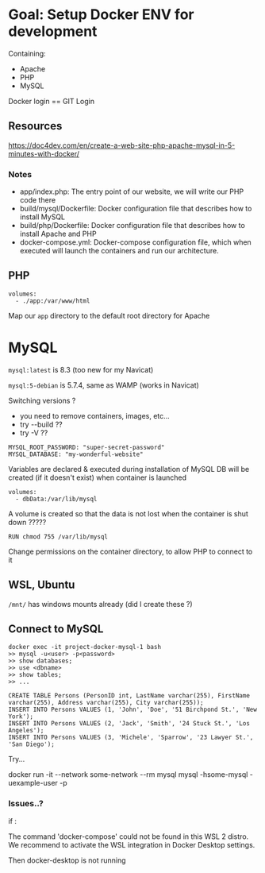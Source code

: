 
# Goal: Setup Docker ENV for development

Containing:
- Apache
- PHP
- MySQL

Docker login == GIT Login

## Resources
https://doc4dev.com/en/create-a-web-site-php-apache-mysql-in-5-minutes-with-docker/

### Notes
-    app/index.php: The entry point of our website, we will write our PHP code there
-    build/mysql/Dockerfile: Docker configuration file that describes how to install MySQL
-    build/php/Dockerfile: Docker configuration file that describes how to install Apache and PHP
-    docker-compose.yml: Docker-compose configuration file, which when executed will launch the containers and run our architecture.


## PHP

```
volumes:
  - ./app:/var/www/html
```

Map our `app` directory to the default root directory for Apache

# MySQL

`mysql:latest` is 8.3   (too new for my Navicat)

`mysql:5-debian` is 5.7.4, same as WAMP  (works in Navicat)

Switching versions ?
* you need to remove containers, images, etc... 
* try --build  ??
* try  -V  ??

```
MYSQL_ROOT_PASSWORD: "super-secret-password"
MYSQL_DATABASE: "my-wonderful-website"
```
Variables are declared & executed during installation of MySQL
DB will be created (if it doesn't exist) when container is launched

```
volumes:
  - dbData:/var/lib/mysql
```
A volume is created so that the data is not lost when the container is shut down ?????

```
RUN chmod 755 /var/lib/mysql
```
Change permissions on the container directory, to allow PHP to connect to it


## WSL, Ubuntu

`/mnt/` has windows mounts already (did I create these ?)

## Connect to MySQL

```
docker exec -it project-docker-mysql-1 bash
>> mysql -u<user> -p<password>
>> show databases;
>> use <dbname>
>> show tables;
>> ...
```


```
CREATE TABLE Persons (PersonID int, LastName varchar(255), FirstName varchar(255), Address varchar(255), City varchar(255));
INSERT INTO Persons VALUES (1, 'John', 'Doe', '51 Birchpond St.', 'New York');
INSERT INTO Persons VALUES (2, 'Jack', 'Smith', '24 Stuck St.', 'Los Angeles');
INSERT INTO Persons VALUES (3, 'Michele', 'Sparrow', '23 Lawyer St.', 'San Diego');
```


Try...

docker run -it --network some-network --rm mysql mysql -hsome-mysql -uexample-user -p



### Issues..?
if :

The command 'docker-compose' could not be found in this WSL 2 distro.
We recommend to activate the WSL integration in Docker Desktop settings.

Then docker-desktop is not running
